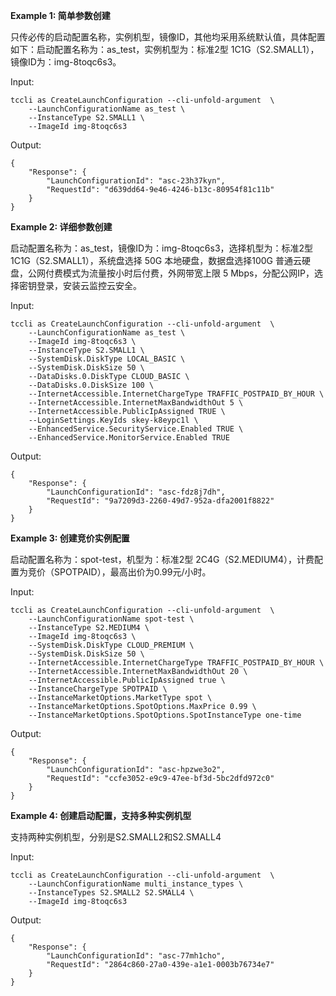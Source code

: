**Example 1: 简单参数创建**

只传必传的启动配置名称，实例机型，镜像ID，其他均采用系统默认值，具体配置如下：启动配置名称为：as_test，实例机型为：标准2型 1C1G（S2.SMALL1），镜像ID为：img-8toqc6s3。

Input: 

```
tccli as CreateLaunchConfiguration --cli-unfold-argument  \
    --LaunchConfigurationName as_test \
    --InstanceType S2.SMALL1 \
    --ImageId img-8toqc6s3
```

Output: 
```
{
    "Response": {
        "LaunchConfigurationId": "asc-23h37kyn",
        "RequestId": "d639dd64-9e46-4246-b13c-80954f81c11b"
    }
}
```

**Example 2: 详细参数创建**

启动配置名称为：as_test，镜像ID为：img-8toqc6s3，选择机型为：标准2型 1C1G（S2.SMALL1），系统盘选择 50G 本地硬盘，数据盘选择100G 普通云硬盘，公网付费模式为流量按小时后付费，外网带宽上限 5 Mbps，分配公网IP，选择密钥登录，安装云监控云安全。

Input: 

```
tccli as CreateLaunchConfiguration --cli-unfold-argument  \
    --LaunchConfigurationName as_test \
    --ImageId img-8toqc6s3 \
    --InstanceType S2.SMALL1 \
    --SystemDisk.DiskType LOCAL_BASIC \
    --SystemDisk.DiskSize 50 \
    --DataDisks.0.DiskType CLOUD_BASIC \
    --DataDisks.0.DiskSize 100 \
    --InternetAccessible.InternetChargeType TRAFFIC_POSTPAID_BY_HOUR \
    --InternetAccessible.InternetMaxBandwidthOut 5 \
    --InternetAccessible.PublicIpAssigned TRUE \
    --LoginSettings.KeyIds skey-k8eypc1l \
    --EnhancedService.SecurityService.Enabled TRUE \
    --EnhancedService.MonitorService.Enabled TRUE
```

Output: 
```
{
    "Response": {
        "LaunchConfigurationId": "asc-fdz8j7dh",
        "RequestId": "9a7209d3-2260-49d7-952a-dfa2001f8822"
    }
}
```

**Example 3: 创建竞价实例配置**

启动配置名称为：spot-test，机型为：标准2型 2C4G（S2.MEDIUM4），计费配置为竞价（SPOTPAID），最高出价为0.99元/小时。

Input: 

```
tccli as CreateLaunchConfiguration --cli-unfold-argument  \
    --LaunchConfigurationName spot-test \
    --InstanceType S2.MEDIUM4 \
    --ImageId img-8toqc6s3 \
    --SystemDisk.DiskType CLOUD_PREMIUM \
    --SystemDisk.DiskSize 50 \
    --InternetAccessible.InternetChargeType TRAFFIC_POSTPAID_BY_HOUR \
    --InternetAccessible.InternetMaxBandwidthOut 20 \
    --InternetAccessible.PublicIpAssigned true \
    --InstanceChargeType SPOTPAID \
    --InstanceMarketOptions.MarketType spot \
    --InstanceMarketOptions.SpotOptions.MaxPrice 0.99 \
    --InstanceMarketOptions.SpotOptions.SpotInstanceType one-time
```

Output: 
```
{
    "Response": {
        "LaunchConfigurationId": "asc-hpzwe3o2",
        "RequestId": "ccfe3052-e9c9-47ee-bf3d-5bc2dfd972c0"
    }
}
```

**Example 4: 创建启动配置，支持多种实例机型**

支持两种实例机型，分别是S2.SMALL2和S2.SMALL4

Input: 

```
tccli as CreateLaunchConfiguration --cli-unfold-argument  \
    --LaunchConfigurationName multi_instance_types \
    --InstanceTypes S2.SMALL2 S2.SMALL4 \
    --ImageId img-8toqc6s3
```

Output: 
```
{
    "Response": {
        "LaunchConfigurationId": "asc-77mh1cho",
        "RequestId": "2864c860-27a0-439e-a1e1-0003b76734e7"
    }
}
```

